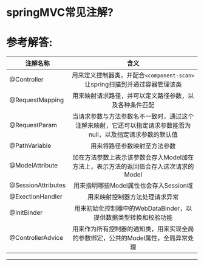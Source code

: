 # springMVC常见注解?


# 参考解答:
|注解名称|含义
|-----|:-----:|
|@Controller |用来定义控制器类，并配合`<component-scan>`让spring扫描到并通过容器管理该类|
|@RequestMapping|用来映射请求路径，并可以定义路径参数，以及各种条件匹配|
|@RequestParam|当请求参数与方法参数名不一致时，通过这个注解来映射，它还可以指定请求参数能否为null，以及指定请求参数的默认值|
|@PathVariable|用来将路径参数映射至方法参数|
|@ModelAttribute|加在方法参数上表示该参数会存入Model加在方法上，表示方法的返回值会存入这次请求的Model|
|@SessionAttributes|用来指明哪些Model属性也会存入Session域|
|@ExectionHandler|用来映射控制器方法处理请求异常|
|@InitBinder|用来初始化控制器中的WebDataBinder，以提供数据类型转换和校验功能|
|@ControllerAdvice|用来作为所有控制器的通知类，用来实现全局的参数绑定，公共的Model属性，全局异常处理|

---